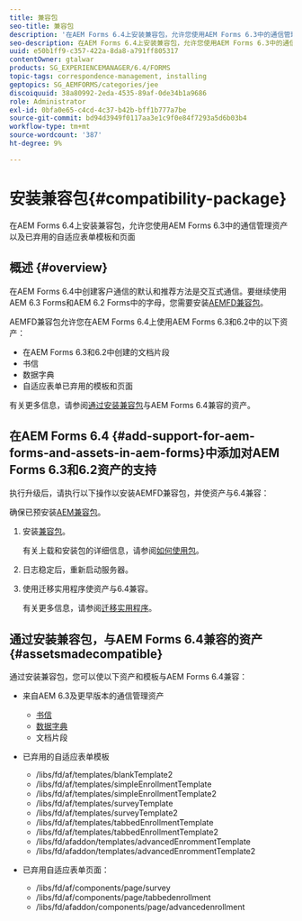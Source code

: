 ```yaml
---
title: 兼容包
seo-title: 兼容包
description: '在AEM Forms 6.4上安装兼容包，允许您使用AEM Forms 6.3中的通信管理资产以及已弃用的自适应表单模板和页面 '
seo-description: 在AEM Forms 6.4上安装兼容包，允许您使用AEM Forms 6.3中的通信管理资产以及已弃用的自适应表单模板和页面
uuid: e50b1ff9-c357-422a-8da8-a791ff805317
contentOwner: gtalwar
products: SG_EXPERIENCEMANAGER/6.4/FORMS
topic-tags: correspondence-management, installing
geptopics: SG_AEMFORMS/categories/jee
discoiquuid: 38a80992-2eda-4535-89af-0de34b1a9686
role: Administrator
exl-id: 0bfa0e65-c4cd-4c37-b42b-bff1b777a7be
source-git-commit: bd94d3949f0117aa3e1c9f0e84f7293a5d6b03b4
workflow-type: tm+mt
source-wordcount: '387'
ht-degree: 9%

---
```


# 安装兼容包{#compatibility-package}

在AEM Forms 6.4上安装兼容包，允许您使用AEM Forms 6.3中的通信管理资产以及已弃用的自适应表单模板和页面

## 概述 {#overview}

在AEM Forms 6.4中创建客户通信的默认和推荐方法是交互式通信。要继续使用AEM 6.3 Forms和AEM 6.2 Forms中的字母，您需要安装[AEMFD兼容包](https://www.adobeaemcloud.com/content/marketplace/marketplaceProxy.html?packagePath=/content/companies/public/adobe/packages/cq640/fd/AEM-FORMS-6.4-COMPAT)。

AEMFD兼容包允许您在AEM Forms 6.4上使用AEM Forms 6.3和6.2中的以下资产：

* 在AEM Forms 6.3和6.2中创建的文档片段
* 书信
* 数据字典
* 自适应表单已弃用的模板和页面

有关更多信息，请参阅[通过安装兼容包](/help/forms/using/compatibility-package.md#assetsmadecompatible)与AEM Forms 6.4兼容的资产。

## 在AEM Forms 6.4 {#add-support-for-aem-forms-and-assets-in-aem-forms}中添加对AEM Forms 6.3和6.2资产的支持

执行升级后，请执行以下操作以安装AEMFD兼容包，并使资产与6.4兼容：

确保已预安装[AEM兼容包](/help/sites-deploying/backward-compatibility.md)。

1. 安装[兼容包](https://www.adobeaemcloud.com/content/marketplace/marketplaceProxy.html?packagePath=/content/companies/public/adobe/packages/cq640/fd/AEM-FORMS-6.4-COMPAT)。

   有关上载和安装包的详细信息，请参阅[如何使用包](/help/sites-administering/package-manager.md)。

1. 日志稳定后，重新启动服务器。
1. 使用迁移实用程序使资产与6.4兼容。

   有关更多信息，请参阅[迁移实用程序](/help/forms/using/migration-utility.md)。

## 通过安装兼容包，与AEM Forms 6.4兼容的资产 {#assetsmadecompatible}

通过安装兼容包，您可以使以下资产和模板与AEM Forms 6.4兼容：

* 来自AEM 6.3及更早版本的通信管理资产

   * [书信](/help/forms/using/create-letter.md)
   * [数据字典](/help/forms/using/data-dictionary.md)
   * 文档片段

* 已弃用的自适应表单模板

   * /libs/fd/af/templates/blankTemplate2
   * /libs/fd/af/templates/simpleEnrollmentTemplate
   * /libs/fd/af/templates/simpleEnrollmentTemplate2
   * /libs/fd/af/templates/surveyTemplate
   * /libs/fd/af/templates/surveyTemplate2
   * /libs/fd/af/templates/tabbedEnrollmentTemplate
   * /libs/fd/af/templates/tabbedEnrollmentTemplate2
   * /libs/fd/afaddon/templates/advancedEnrommentTemplate
   * /libs/fd/afaddon/templates/advancedEnrommentTemplate2

* 已弃用自适应表单页面：

   * /libs/fd/af/components/page/survey
   * /libs/fd/af/components/page/tabbedenrollment
   * /libs/fd/afaddon/components/page/advancedenrollment
